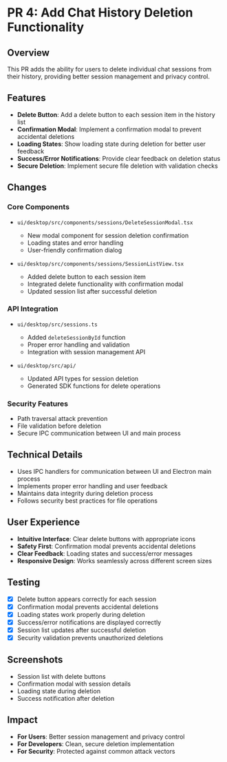 # PR 4: Add Chat History Deletion Functionality

## Overview
This PR adds the ability for users to delete individual chat sessions from their history, providing better session management and privacy control.

## Features
- **Delete Button**: Add a delete button to each session item in the history list
- **Confirmation Modal**: Implement a confirmation modal to prevent accidental deletions
- **Loading States**: Show loading state during deletion for better user feedback
- **Success/Error Notifications**: Provide clear feedback on deletion status
- **Secure Deletion**: Implement secure file deletion with validation checks

## Changes

### Core Components
- `ui/desktop/src/components/sessions/DeleteSessionModal.tsx`
  - New modal component for session deletion confirmation
  - Loading states and error handling
  - User-friendly confirmation dialog

- `ui/desktop/src/components/sessions/SessionListView.tsx`
  - Added delete button to each session item
  - Integrated delete functionality with confirmation modal
  - Updated session list after successful deletion

### API Integration
- `ui/desktop/src/sessions.ts`
  - Added `deleteSessionById` function
  - Proper error handling and validation
  - Integration with session management API

- `ui/desktop/src/api/`
  - Updated API types for session deletion
  - Generated SDK functions for delete operations

### Security Features
- Path traversal attack prevention
- File validation before deletion
- Secure IPC communication between UI and main process

## Technical Details
- Uses IPC handlers for communication between UI and Electron main process
- Implements proper error handling and user feedback
- Maintains data integrity during deletion process
- Follows security best practices for file operations

## User Experience
- **Intuitive Interface**: Clear delete buttons with appropriate icons
- **Safety First**: Confirmation modal prevents accidental deletions
- **Clear Feedback**: Loading states and success/error messages
- **Responsive Design**: Works seamlessly across different screen sizes

## Testing
- [x] Delete button appears correctly for each session
- [x] Confirmation modal prevents accidental deletions
- [x] Loading states work properly during deletion
- [x] Success/error notifications are displayed correctly
- [x] Session list updates after successful deletion
- [x] Security validation prevents unauthorized deletions

## Screenshots
- Session list with delete buttons
- Confirmation modal with session details
- Loading state during deletion
- Success notification after deletion

## Impact
- **For Users**: Better session management and privacy control
- **For Developers**: Clean, secure deletion implementation
- **For Security**: Protected against common attack vectors 